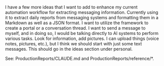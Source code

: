 I have a few more ideas that I want to add to enhance my current automation workflow for extracting messaging information. Currently using it to extract daily reports from messaging systems and formatting them in a Markdown as well as a JSON format. I want to utilize the framework to create a portal or a conversation thread. I want to send a message to myself, and in doing so, I would be talking directly to AI systems to perform various tasks. Look for information, add pictures. I can upload things (voice notes, pictures, etc.), but I think we should start with just some text messages. This should go in the ideas section under personal.

See: ProductionReports/CLAUDE.md and ProductionReports/reference/*. 